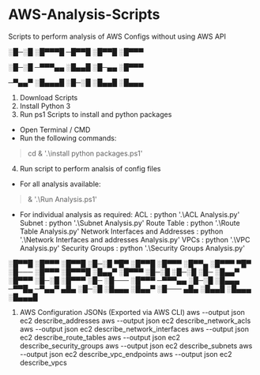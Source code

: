 # AWS-Analysis-Scripts
Scripts to perform analysis of AWS Configs without using AWS API

░█─░█ ░█▀▀▀█ ─█▀▀█ ░█▀▀█ ░█▀▀▀ 

░█─░█ ─▀▀▀▄▄ ░█▄▄█ ░█─▄▄ ░█▀▀▀ 

─▀▄▄▀ ░█▄▄▄█ ░█─░█ ░█▄▄█ ░█▄▄▄


1. Download Scripts
2. Install Python 3
3. Run ps1 Scripts to install and python packages

- Open Terminal / CMD
- Run the following commands:
> cd <scripts location>
> & '.\install python packages.ps1'

4. Run script to perform analsis of config files

- For all analysis available:
> & '.\Run Analysis.ps1'

- For individual analysis as required:
ACL          					   : python '.\ACL Analysis.py'
Subnet	     			 		   : python '.\Subnet Analysis.py'
Route Table 					   : python '.\Route Table Analysis.py'
Network Interfaces and Addresses   : python '.\Network Interfaces and addresses Analysis.py'
VPCs							   : python '.\VPC Analysis.py'
Security Groups					   : python '.\Security Groups Analysis.py'

░█▀▀█ ░█▀▀▀ ░█▀▀█ ░█─░█ ▀█▀ ░█▀▀█ ░█▀▀▀ ░█▀▀▄   ░█▀▀▀ ▀█▀ ░█─── ░█▀▀▀ ░█▀▀▀█ 
░█▄▄▀ ░█▀▀▀ ░█─░█ ░█─░█ ░█─ ░█▄▄▀ ░█▀▀▀ ░█─░█   ░█▀▀▀ ░█─ ░█─── ░█▀▀▀ ─▀▀▀▄▄ 
░█─░█ ░█▄▄▄ ─▀▀█▄ ─▀▄▄▀ ▄█▄ ░█─░█ ░█▄▄▄ ░█▄▄▀   ░█─── ▄█▄ ░█▄▄█ ░█▄▄▄ ░█▄▄▄█

1. AWS Configuration JSONs (Exported via AWS CLI)
aws --output json ec2 describe_addresses 
aws --output json ec2 describe_network_acls 
aws --output json ec2 describe_network_interfaces 
aws --output json ec2 describe_route_tables 
aws --output json ec2 describe_security_groups 
aws --output json ec2 describe_subnets 
aws --output json ec2 describe_vpc_endpoints 
aws --output json ec2 describe_vpcs 
